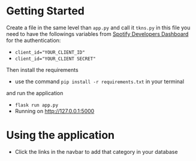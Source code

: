 # Getting Started

Create a file in the same level than `app.py` and call it `tkns.py` in this file you need to have the followings variables from [Spotify Developers Dashboard](https://developer.spotify.com/ "Title") for the authentication:
- `client_id="YOUR_CLIENT_ID"`
- `client_id="YOUR_CLIENT SECRET"`

Then install the requirements 
- use the command `pip install -r requirements.txt` in your terminal

and run the application
- `flask run app.py`
- Running on http://127.0.0.1:5000

# Using the application
- Click the links in the navbar to add that category in your database



